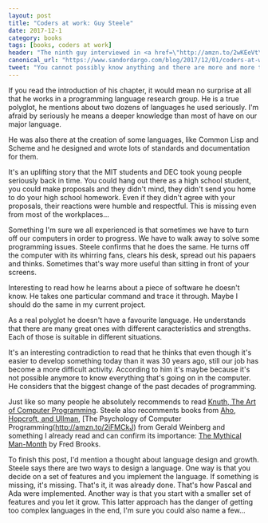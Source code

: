 ```yaml
---
layout: post
title: "Coders at work: Guy Steele"
date: 2017-12-1
category: books
tags: [books, coders at work]
header: "The ninth guy interviewed in <a href=\"http://amzn.to/2wKEeVt\">Coders at Work: Reflections on the Craft of Programming</a> is <a href=\"https://labs.oracle.com/pls/apex/f?p=labs:bio:0:120\">Guy Steele</a>, Software Architect for <a href=\"https://labs.oracle.com/pls/apex/f?p=labs:10:0:::::\">Oracle Labs</a> and Principal Investigator of the Programming Language Research Group."
canonical_url: "https://www.sandordargo.com/blog/2017/12/01/coders-at-work-guy-steele"
tweet: "You cannot possibly know anything and there are more and more things. This makes our job more difficult than 30 years ago."
---
```

If you read the introduction of his chapter, it would mean no surprise at all that he works in a programming language research group. He is a true polyglot, he mentions about two dozens of languages he used seriously. I'm afraid by seriously he means a deeper knowledge than most of have on our major language.

He was also there at the creation of some languages, like Common Lisp and Scheme and he designed and wrote lots of standards and documentation for them.

It's an uplifting story that the MIT students and DEC took young people seriously back in time. You could hang out there as a high school student, you could make proposals and they didn't mind, they didn't send you home to do your high school homework. Even if they didn't agree with your proposals, their reactions were humble and respectful. This is missing even from most of the workplaces...

Something I'm sure we all experienced is that sometimes we have to turn off our computers in order to progress. We have to walk away to solve some programming issues. Steele confirms that he does the same. He turns off the computer with its whirring fans, clears his desk, spread out his papaers and thinks. Sometimes that's way more useful than sitting in front of your screens.

Interesting to read how he learns about a piece of software he doesn't know. He takes one particular command and trace it through. Maybe I should do the same in my current project.

As a real polyglot he doesn't have a favourite language. He understands that there are many great ones with different caracteristics and strengths. Each of those is suitable in different situations.

It's an interesting contradiction to read that he thinks that even though it's easier to develop something today than it was 30 years ago, still our job has become a more difficult activity. According to him it's maybe because it's not possible anymore to know everything that's going on in the computer. He considers that the biggest change of the past decades of programming.

Just like so many people he absolutely recommends to read [Knuth, The Art of Computer Programming](http://amzn.to/2jd1Tct). Steele also recomments books from [Aho, Hopcroft, and Ullman](http://amzn.to/2jdkhlq), [The Psychology of Computer Programming(http://amzn.to/2iFMCkJ) from Gerald Weinberg and something I already read and can confirm its importance: [The Mythical Man-Month](http://amzn.to/2zd9ize) by Fred Brooks.

To finish this post, I'd mention a thought about language design and growth. Steele says there are two ways to design a language. One way is that you decide on a set of features and you implement the language. If something is missing, it's missing. That's it, it was already done. That's how Pascal and Ada were implemented. Another way is that you start with a smaller set of features and you let it grow. This latter approach has the danger of getting too complex languages in the end, I'm sure you could also name a few...